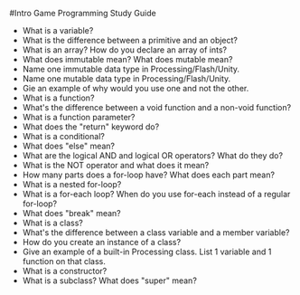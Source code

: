 #Intro Game Programming Study Guide
* What is a variable?
* What is the difference between a primitive and an object?
* What is an array? How do you declare an array of ints?
* What does immutable mean? What does mutable mean?
* Name one immutable data type in Processing/Flash/Unity.
* Name one mutable data type in Processing/Flash/Unity.
* Gie an example of why would you use one and not the other.
* What is a function?
* What's the difference between a void function and a non-void function?
* What is a function parameter?
* What does the "return" keyword do?
* What is a conditional?
* What does "else" mean?
* What are the logical AND and logical OR operators? What do they do?
* What is the NOT operator and what does it mean?
* How many parts does a for-loop have? What does each part mean?
* What is a nested for-loop?
* What is a for-each loop? When do you use for-each instead of a regular for-loop?
* What does "break" mean?
* What is a class?
* What's the difference between a class variable and a member variable?
* How do you create an instance of a class?
* Give an example of a built-in Processing class. List 1 variable and 1 function on that class.
* What is a constructor?
* What is a subclass? What does "super" mean?